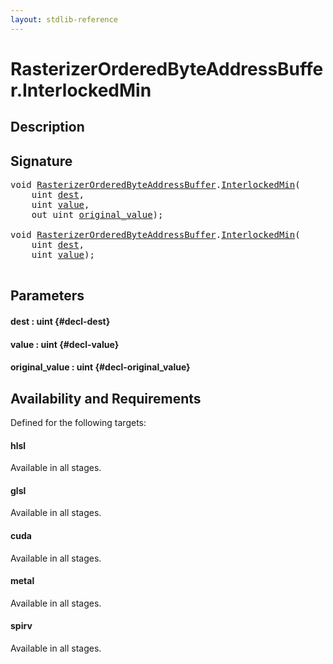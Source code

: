 ```yaml
---
layout: stdlib-reference
---
```


# RasterizerOrderedByteAddressBuffer\.InterlockedMin

## Description





## Signature 

<pre>
void <a href="/stdlib-reference/types/RasterizerOrderedByteAddressBuffer/index" class="code_type">RasterizerOrderedByteAddressBuffer</a>.<a href="/stdlib-reference/types/RasterizerOrderedByteAddressBuffer/InterlockedMin">InterlockedMin</a>(
    uint <a href="/stdlib-reference/types/RasterizerOrderedByteAddressBuffer/InterlockedMin#decl-dest" class="code_param">dest</a>,
    uint <a href="/stdlib-reference/types/RasterizerOrderedByteAddressBuffer/InterlockedMin#decl-value" class="code_param">value</a>,
    out uint <a href="/stdlib-reference/types/RasterizerOrderedByteAddressBuffer/InterlockedMin#decl-original_value" class="code_param">original_value</a>);

void <a href="/stdlib-reference/types/RasterizerOrderedByteAddressBuffer/index" class="code_type">RasterizerOrderedByteAddressBuffer</a>.<a href="/stdlib-reference/types/RasterizerOrderedByteAddressBuffer/InterlockedMin">InterlockedMin</a>(
    uint <a href="/stdlib-reference/types/RasterizerOrderedByteAddressBuffer/InterlockedMin#decl-dest" class="code_param">dest</a>,
    uint <a href="/stdlib-reference/types/RasterizerOrderedByteAddressBuffer/InterlockedMin#decl-value" class="code_param">value</a>);

</pre>

## Parameters

#### dest  : uint {#decl-dest}
#### value  : uint {#decl-value}
#### original\_value  : uint {#decl-original_value}

## Availability and Requirements

Defined for the following targets:

#### hlsl
Available in all stages.

#### glsl
Available in all stages.

#### cuda
Available in all stages.

#### metal
Available in all stages.

#### spirv
Available in all stages.



